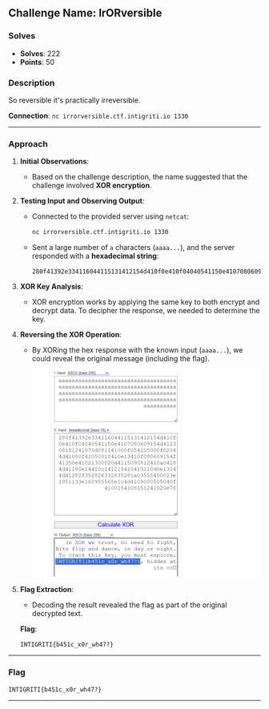 ## **Challenge Name: IrORversible**

### **Solves**
- **Solves**: 222  
- **Points**: 50  

### **Description**
So reversible it's practically irreversible.

**Connection**: `nc irrorversible.ctf.intigriti.io 1330`

---

### **Approach**

1. **Initial Observations**:
   - Based on the challenge description, the name suggested that the challenge involved **XOR encryption**.

2. **Testing Input and Observing Output**:
   - Connected to the provided server using `netcat`:
     ```bash
     nc irrorversible.ctf.intigriti.io 1330
     ```
   - Sent a large number of `a` characters (`aaaa...`), and the server responded with a **hexadecimal string**:
     ```
     280f41392e334116044115131412154d410f0e410f04040541150e4107080609154d412308151241070d081141000f054105000f02044d41080f41050018410e13410f080609154f41350e41021300020a4115090812410a04184d41180e14410c141215410419110d0e13044d41282f352826332835281a03555450023e1951133e160955565e1c4d4109080505040f4100154108151241020e78
     ```

3. **XOR Key Analysis**:
   - XOR encryption works by applying the same key to both encrypt and decrypt data. To decipher the response, we needed to determine the key.

4. **Reversing the XOR Operation**:
   - By XORing the hex response with the known input (`aaaa...`), we could reveal the original message (including the flag).
     
     ![Image1](Resources/image.png)

5. **Flag Extraction**:
   - Decoding the result revealed the flag as part of the original decrypted text.

   **Flag**:
   ```
   INTIGRITI{b451c_x0r_wh47?}
   ```

---

### **Flag**
```
INTIGRITI{b451c_x0r_wh47?}
```

---
